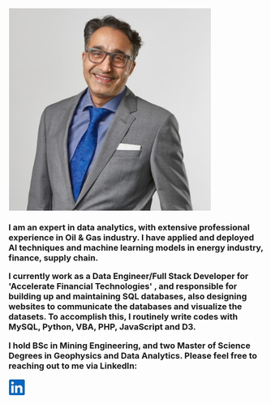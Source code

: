   <a href="https://accelerateshares.com/team/management/">
  <img align="center" src="hgerami.jpg" />
  </a>

<h3>
<p>
I am an expert in data analytics, with extensive professional experience in Oil & Gas industry. 
I have applied and deployed AI techniques and machine learning models in energy industry, finance, supply chain.
</p>
<p> I currently work as a Data Engineer/Full Stack Developer for 'Accelerate Financial Technologies' , and responsible for building up and maintaining SQL databases, also designing websites to communicate the databases and visualize the datasets. To accomplish this, I routinely write codes with MySQL, Python, VBA, PHP, JavaScript and D3.
<p> I hold BSc in Mining Engineering, and two Master of Science Degrees in Geophysics and Data Analytics. Please feel free to reaching out to me via LinkedIn: <p>
  <a href="https://www.linkedin.com/in/jeremy-homayoun-gerami-36057930/ ">
  <img align="center" src="LinkedIn.jpg" />
  
  </a>
  
</h3>

